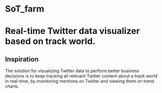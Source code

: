 # SoT_farm
# Real-time Twitter data visualizer based on track world. 
## Inspiration
The solution for visualizing Twitter data to perform better business decisions is to keep tracking all relevant Twitter content about a track world in real-time, by monitoring mentions on Twitter and viewing them on trend charts.
